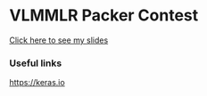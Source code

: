 # VLMMLR Packer Contest

[Click here to see my slides](VLMMLR_packing_contest.pdf)

### Useful links

https://keras.io
